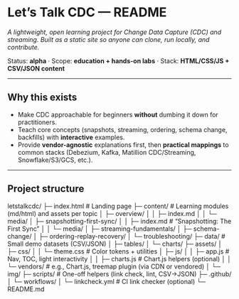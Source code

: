 # Let’s Talk CDC — README

_A lightweight, open learning project for Change Data Capture (CDC) and streaming. Built as a static site so anyone can clone, run locally, and contribute._

Status: **alpha** · Scope: **education + hands-on labs** · Stack: **HTML/CSS/JS + CSV/JSON content**

---

## Why this exists

- Make CDC approachable for beginners **without** dumbing it down for practitioners.
- Teach core concepts (snapshots, streaming, ordering, schema change, backfills) with **interactive** examples.
- Provide **vendor-agnostic** explanations first, then **practical mappings** to common stacks (Debezium, Kafka, Matillion CDC/Streaming, Snowflake/S3/GCS, etc.).

---

## Project structure

letstalkcdc/
├─ index.html                  # Landing page
├─ content/                    # Learning modules (md/html) and assets per topic
│  ├─ overview/
│  │  ├─ index.md
│  │  └─ media/
│  ├─ snapshotting-first-sync/
│  │  ├─ index.md              # “Snapshotting: The First Sync”
│  │  └─ media/
│  ├─ streaming-fundamentals/
│  ├─ schema-change/
│  ├─ ordering-replay-recovery/
│  └─ troubleshooting/
├─ data/                       # Small demo datasets (CSV/JSON)
│  ├─ tables/
│  └─ charts/
├─ assets/
│  ├─ css/
│  │  └─ theme.css             # Color tokens + utilities
│  ├─ js/
│  │  ├─ app.js                # Nav, TOC, light interactivity
│  │  ├─ charts.js             # Chart.js helpers (optional)
│  │  └─ vendors/              # e.g., Chart.js, treemap plugin (via CDN or vendored)
│  └─ img/
├─ scripts/                    # One-off helpers (link check, lint, CSV->JSON)
├─ .github/
│  └─ workflows/
│     └─ linkcheck.yml         # CI link checker (optional)
└─ README.md
